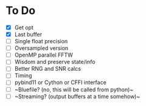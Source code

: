 # To Do
- [x] Get opt
- [x] Last buffer
- [ ] Single float precision
- [ ] Oversampled version
- [ ] OpenMP parallel FFTW
- [ ] Wisdom and preserve state/info
- [ ] Better RNG and SNR calcs
- [ ] Timing
- [ ] pybind11 or Cython or CFFI interface
- [ ] ~Bluefile? (no, this will be called from python)~
- [ ] ~Streaming? (output buffers at a time somehow)~
